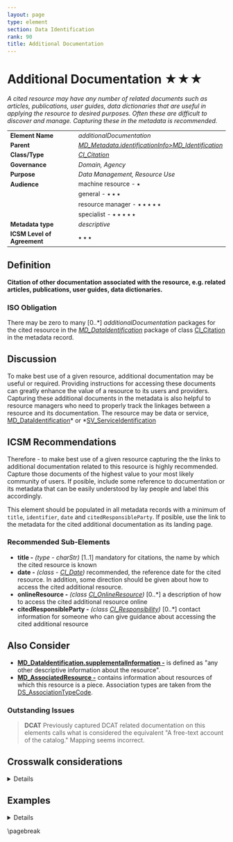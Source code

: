 ```yaml
---
layout: page
type: element
section: Data Identification
rank: 90
title: Additional Documentation
---
```

# Additional Documentation ★★★
*A cited resource may have any number of related documents such as articles, publications, user guides, data dictionaries that are useful in applying the resource to desired purposes. Often these are difficult to discover and manage. Capturing these in the metadata is recommended.*

|  |  |
| --- | --- |
| **Element Name** | *additionalDocumentation* |
| **Parent** | *[MD_Metadata.identificationInfo>MD_Identification](./class-MD_Identification)* |
| **Class/Type** | *[CI_Citation](./class-CI_Citation)* |
| **Governance** |  *Domain, Agency* |
| **Purpose** | *Data Management, Resource Use* |
| **Audience** | machine resource - ⭑ |
|  | general - ⭑ ⭑ ⭑ |
|  | resource manager - ⭑ ⭑ ⭑ ⭑ ⭑ |
|  | specialist - ⭑ ⭑ ⭑ ⭑ ⭑ |
| **Metadata type** | *descriptive* |
| **ICSM Level of Agreement** | ⭑ ⭑ ⭑ |

## Definition 
**Citation of other documentation associated with the resource, e.g. related articles, publications, user guides, data dictionaries.**

### ISO Obligation 

There may be zero to many [0..\*] *additionalDocumentation* packages for the cited resource in the  *[MD_DataIdentification](./class-MD_DataIdentification)* package of class [CI_Citation](./class-CI_Citation) in the metadata record. 

## Discussion

To make best use of a given resource, additional documentation may be useful or required. Providing instructions for accessing these documents can greatly enhance the value of a resource to its users and providers. Capturing these additional documents in the metadata is also helpful to resource managers who need to properly track the linkages between a resource and its documentation. The resource may be data or service, [MD_DataIdentification](./class-MD_DataIdentification)* or *[SV_ServiceIdentification](./ServiceIdentification)

## ICSM Recommendations 

Therefore  - to make best use of a given resource capturing the the links to additional documentation related to this resource is highly recommended. Capture those documents of the highest value to your most likely community of users. If posible, include some reference to documentation or its metadata that can be easily understood by lay people and label this accordingly.

This element should be populated in all metadata records with a minimum of `title`, `identifier`, `date` and `citedResponsibleParty`. If posible, use the link to the metadata for the cited additional documentation as its landing page.

### Recommended Sub-Elements

* **title -** *(type - charStr)* [1..1] mandatory for citations, the name by which the cited resource is known
* **date -** *(class - [CI_Date](./class-CI_Date))* recommended, the reference date for the cited resource. 
In addition, some direction should be given about how to access the cited additional resource.
* **onlineResource -** *(class [CI_OnlineResource](./class-CI_OnlineResource))* [0..\*] a description of how to access the cited additional resource online
* **citedResponsibleParty -** *(class [CI_Responsibility](./class-CI_Responsibility))* [0..\*] contact information for someone who can give guidance about accessing the cited additional resource

## Also Consider 

- **[MD_DataIdentification.supplementalInformation -](https://www.isotc211.org/hmmg/HTML/ConceptualModels/EARoot/EA1/EA13/EA2/EA12/EA4420.htm)**  is defined as "any other descriptive information about the resource". 
- **[MD_AssociatedResource -](https://www.isotc211.org/hmmg/HTML/ConceptualModels/EARoot/EA1/EA13/EA2/EA12/EA4419.htm)**  contains information about resources of which this resource is a piece. Association types are taken from the [DS_AssociationTypeCode](https://www.isotc211.org/hmmg/HTML/ConceptualModels/EARoot/EA1/EA13/EA2/EA12/EA4378.htm).

### Outstanding Issues

> **DCAT**
Previously captured DCAT related documentation on this elements calls what is considered the equivalent "A free-text account of the catalog." Mapping seems incorrect.

## Crosswalk considerations 

<details>

### DCAT 

Maps to `dct.description` free-text 

### RIF-CS 

Maps to `Description 'notes'`

</details>

## Examples

<details>

### XML 
```
<mdb:MD_Metadata>
....
   <mdb:identificationInfo>
      <mri:MD_DataIdentification>
      ....
         <mri:additionalDocumentation>
            <cit:CI_Citation>
               <cit:title>
                  <gco:CharacterString>Usage guide</gco:CharacterString>
               </cit:title>
               <cit:date>
                  <cit:CI_Date>
                     <cit:date>
                        <gco:Date>2019-07-01</gco:Date>
                     </cit:date>
                     <cit:dateType>
                        <cit:CI_DateTypeCode 
                        codeList="https://schemas.isotc211.org/19115/resources/Codelist/
                        cat/codelists.xml#CI_DateTypeCode"
                                             codeListValue="creation"/>
                     </cit:dateType>
                  </cit:CI_Date>
               </cit:date>
               <cit:citedResponsibleParty>
                  <cit:CI_Responsibility>
                     <cit:role>
                        <cit:CI_RoleCode 
                        codeList="https://schemas.isotc211.org/19115/resources
                        /Codelist/cat/codelists.xml#CI_RoleCode"
                        codeListValue="custodian"/>
                     </cit:role>
                     <cit:party>
                        <cit:CI_Organisation>
                           <cit:name>
                              <gco:CharacterString>OpenWork Ltd</gco:CharacterString>
                           </cit:name>
                           <cit:contactInfo>
                              <cit:CI_Contact>
                                 <cit:address>
                                    <cit:CI_Address>
                                       <cit:electronicMailAddress>
                                        <gco:CharacterString>info@openwork.nz
                                        </gco:CharacterString>
                                       </cit:electronicMailAddress>
                                    </cit:CI_Address>
                                 </cit:address>
                              </cit:CI_Contact>
                           </cit:contactInfo>
                           <cit:individual>
                              <cit:CI_Individual>
                                 <cit:name>
                                    <gco:CharacterString>Byron Cochrane
                                    </gco:CharacterString>
                                 </cit:name>
                              </cit:CI_Individual>
                           </cit:individual>
                        </cit:CI_Organisation>
                     </cit:party>
                  </cit:CI_Responsibility>
               </cit:citedResponsibleParty>
               <cit:onlineResource>
                  <cit:CI_OnlineResource>
                     <cit:linkage>
                        <gco:CharacterString>https://openwork-nz.github.io
                        /Resources/2019/04/25/gn-plugins.html
                        </gco:CharacterString>
                     </cit:linkage>
                     <cit:protocol gco:nilReason="missing">
                        <gco:CharacterString/>
                     </cit:protocol>
                     <cit:name gco:nilReason="missing">
                        <gco:CharacterString/>
                     </cit:name>
                     <cit:description gco:nilReason="missing">
                        <gco:CharacterString/>
                     </cit:description>
                     <cit:function>
                        <cit:CI_OnLineFunctionCode codeList=
                        "https://schemas.isotc211.org/19115/resources/Codelist
                        /cat/codelists.xml#CI_OnLineFunctionCode"
                        codeListValue=""/>
                     </cit:function>
                  </cit:CI_OnlineResource>
               </cit:onlineResource>
            </cit:CI_Citation>
         </mri:additionalDocumentation>
      ....
      </mri:MD_DataIdentification>
   </mdb:identificationInfo>
....
</mdb:MD_Metadata>
```

### UML diagrams
Recommended elements highlighted in Yellow

![additionalDoc](../images/AdditionalDocsUML.png)

</details>

\pagebreak
